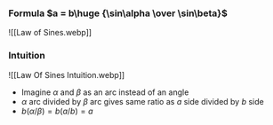 ### Formula $a = b\huge {\sin\alpha \over \sin\beta}$
![[Law of Sines.webp]]
### Intuition
![[Law Of Sines Intuition.webp]]
- Imagine $\alpha$ and $\beta$ as an arc instead of an angle
- $\alpha$ arc divided by $\beta$ arc gives same ratio as $a$ side divided by $b$ side
- $b(\alpha/\beta)=b(a/b)=a$ 
